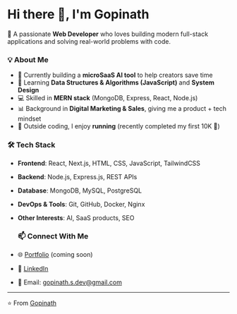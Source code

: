 # Hi there 👋, I'm Gopinath  

🚀 A passionate **Web Developer** who loves building modern full-stack applications and solving real-world problems with code.  

### 💡 About Me  
- 🔭 Currently building a **microSaaS AI tool** to help creators save time  
- 🌱 Learning **Data Structures & Algorithms (JavaScript)** and **System Design**  
- 💻 Skilled in **MERN stack** (MongoDB, Express, React, Node.js)  
- 📊 Background in **Digital Marketing & Sales**, giving me a product + tech mindset  
- 🏃 Outside coding, I enjoy **running** (recently completed my first 10K 🏅)  

### 🛠️ Tech Stack  
- **Frontend**: React, Next.js, HTML, CSS, JavaScript, TailwindCSS  
- **Backend**: Node.js, Express.js, REST APIs  
- **Database**: MongoDB, MySQL, PostgreSQL  
- **DevOps & Tools**: Git, GitHub, Docker, Nginx  
- **Other Interests**: AI, SaaS products, SEO

  ### 📫 Connect With Me  
- 🌐 [Portfolio](#) (coming soon)  
- 💼 [LinkedIn](https://www.linkedin.com/in/gopinathsmern/)  
- 📧 Email: gopinath.s.dev@gmail.com  

---

⭐️ From [Gopinath](https://github.com/Gopi2301)
